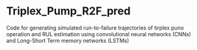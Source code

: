 # Triplex_Pump_R2F_pred
Code for generating simulated run-to-failure trajectories of tirplex puno operation and RUL estimation using convolutional neural networks (CNNs) and Long-Short Term memory networks (LSTMs)
